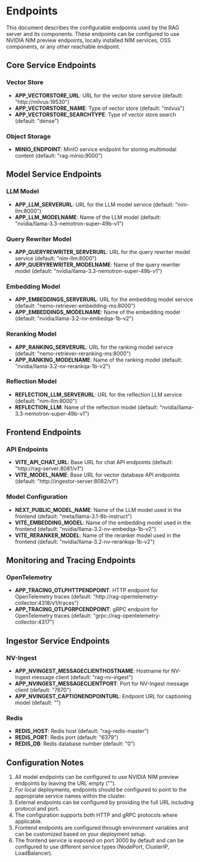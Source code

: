 # Endpoints

This document describes the configurable endpoints used by the RAG server and its components. These endpoints can be configured to use NVIDIA NIM preview endpoints, locally installed NIM services, OSS components, or any other reachable endpoint.

## Core Service Endpoints

### Vector Store
- **APP_VECTORSTORE_URL**: URL for the vector store service (default: "http://milvus:19530")
- **APP_VECTORSTORE_NAME**: Type of vector store (default: "milvus")
- **APP_VECTORSTORE_SEARCHTYPE**: Type of vector store search (default: "dense")

### Object Storage
- **MINIO_ENDPOINT**: MinIO service endpoint for storing multimodal content (default: "rag-minio:9000")

## Model Service Endpoints

### LLM Model
- **APP_LLM_SERVERURL**: URL for the LLM model service (default: "nim-llm:8000")
- **APP_LLM_MODELNAME**: Name of the LLM model (default: "nvidia/llama-3.3-nemotron-super-49b-v1")

### Query Rewriter Model
- **APP_QUERYREWRITER_SERVERURL**: URL for the query rewriter model service (default: "nim-llm:8000")
- **APP_QUERYREWRITER_MODELNAME**: Name of the query rewriter model (default: "nvidia/llama-3.3-nemotron-super-49b-v1")

### Embedding Model
- **APP_EMBEDDINGS_SERVERURL**: URL for the embedding model service (default: "nemo-retriever-embedding-ms:8000")
- **APP_EMBEDDINGS_MODELNAME**: Name of the embedding model (default: "nvidia/llama-3.2-nv-embedqa-1b-v2")

### Reranking Model
- **APP_RANKING_SERVERURL**: URL for the ranking model service (default: "nemo-retriever-reranking-ms:8000")
- **APP_RANKING_MODELNAME**: Name of the ranking model (default: "nvidia/llama-3.2-nv-rerankqa-1b-v2")

### Reflection Model
- **REFLECTION_LLM_SERVERURL**: URL for the reflection LLM service (default: "nim-llm:8000")
- **REFLECTION_LLM**: Name of the reflection model (default: "nvidia/llama-3.3-nemotron-super-49b-v1")

## Frontend Endpoints

### API Endpoints
- **VITE_API_CHAT_URL**: Base URL for chat API endpoints (default: "http://rag-server:8081/v1")
- **VITE_MODEL_NAME**: Base URL for vector database API endpoints (default: "http://ingestor-server:8082/v1")

### Model Configuration
- **NEXT_PUBLIC_MODEL_NAME**: Name of the LLM model used in the frontend (default: "meta/llama-3.1-8b-instruct")
- **VITE_EMBEDDING_MODEL**: Name of the embedding model used in the frontend (default: "nvidia/llama-3.2-nv-embedqa-1b-v2")
- **VITE_RERANKER_MODEL**: Name of the reranker model used in the frontend (default: "nvidia/llama-3.2-nv-rerankqa-1b-v2")

## Monitoring and Tracing Endpoints

### OpenTelemetry
- **APP_TRACING_OTLPHTTPENDPOINT**: HTTP endpoint for OpenTelemetry traces (default: "http://rag-opentelemetry-collector:4318/v1/traces")
- **APP_TRACING_OTLPGRPCENDPOINT**: gRPC endpoint for OpenTelemetry traces (default: "grpc://rag-opentelemetry-collector:4317")

## Ingestor Service Endpoints

### NV-Ingest
- **APP_NVINGEST_MESSAGECLIENTHOSTNAME**: Hostname for NV-Ingest message client (default: "rag-nv-ingest")
- **APP_NVINGEST_MESSAGECLIENTPORT**: Port for NV-Ingest message client (default: "7670")
- **APP_NVINGEST_CAPTIONENDPOINTURL**: Endpoint URL for captioning model (default: "")

### Redis
- **REDIS_HOST**: Redis host (default: "rag-redis-master")
- **REDIS_PORT**: Redis port (default: "6379")
- **REDIS_DB**: Redis database number (default: "0")

## Configuration Notes

1. All model endpoints can be configured to use NVIDIA NIM preview endpoints by leaving the URL empty ("").
2. For local deployments, endpoints should be configured to point to the appropriate service names within the cluster.
3. External endpoints can be configured by providing the full URL including protocol and port.
4. The configuration supports both HTTP and gRPC protocols where applicable.
5. Frontend endpoints are configured through environment variables and can be customized based on your deployment setup.
6. The frontend service is exposed on port 3000 by default and can be configured to use different service types (NodePort, ClusterIP, LoadBalancer).
